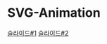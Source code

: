 # SVG-Animation

[슬라이드#1](https://docs.google.com/presentation/d/1xcsCm1aEhDC7RB0P9nqgWKTAChcEdhFAjKypKsgMv8Y)
[슬라이드#2](https://docs.google.com/presentation/d/1DDic0dixqgyZKj8ZUJ8KEO5Bj9khpAiUb0UEMZsNlVE)
